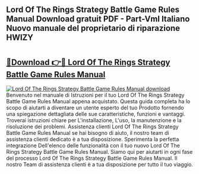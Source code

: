 ## Lord Of The Rings Strategy Battle Game Rules Manual Download gratuit PDF - Part-Vml Italiano Nuovo manuale del proprietario di riparazione HWIZY

# <h2><a href="http://dffw0zn.blite.top/?on=Lord+Of+The+Rings+Strategy+Battle+Game+Rules+Manual">🔗Download 👉🔴 Lord Of The Rings Strategy Battle Game Rules Manual</a></h2>

[![Lord Of The Rings Strategy Battle Game Rules Manual download](https://i.imgur.com/lujVjoI.png)](http://dffw0zn.blite.top/?on=Lord+Of+The+Rings+Strategy+Battle+Game+Rules+Manual)
Benvenuto nel manuale di Istruzioni per il tuo Lord Of The Rings Strategy Battle Game Rules Manual appena acquistato. Questa guida completa ha lo scopo di aiutarti a diventare un utente esperto del tuo Prodotto fornendo una spiegazione dettagliata delle sue caratteristiche, funzioni e vantaggi. Troverai istruzioni chiare per L'installazione, L'uso, la manutenzione e la risoluzione dei problemi. Assistenza clienti Lord Of The Rings Strategy Battle Game Rules Manual se hai bisogno di aiuto, il nostro team di assistenza clienti dedicato è a tua disposizione. Sperimenta la perfetta integrazione Dell'elenco delle funzionalità con il tuo nuovo Lord Of The Rings Strategy Battle Game Rules Manual. Siamo qui per aiutarti in ogni fase del processo Lord Of The Rings Strategy Battle Game Rules Manual. Il nostro Team di assistenza clienti è a tua disposizione per tutto il tuo viaggio.
